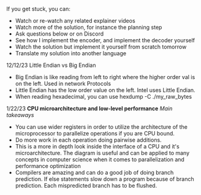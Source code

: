 If you get stuck, you can:

- Watch or re-watch any related explainer videos
- Watch more of the solution, for instance the planning step
- Ask questions below or on Discord
- See how I implement the encoder, and implement the decoder yourself
- Watch the solution but implement it yourself from scratch tomorrow
- Translate my solution into another language

12/12/23
Little Endian vs Big Endian
- Big Endian is like reading from left to right where the higher order 
val is on the left. Used in network Protocols
- Little Endian has the low order value on the left. Intel uses Little Endian.
- When reading hexadecimal, you can use hexdump -C ./my_raw_bytes

1/22/23
**CPU microarchitecture and low‑level performance**
*Main takeaways*
- You can use wider registers in order to utilize the architecture of 
the microprocessor to parallelize operations if you are CPU bound. 
- Do more work in each operation doing pairwise additions. 
- This is a more in depth look inside the interface of a CPU and it's microarchitecture. 
The diagram is useful and can be applied to many concepts in computer science when 
it comes to parallelization and performance optimization
- Compilers are amazing and can do a good job of doing branch prediction. If else 
statements slow down a program because of branch prediction. Each mispredicted 
branch has to be flushed.



